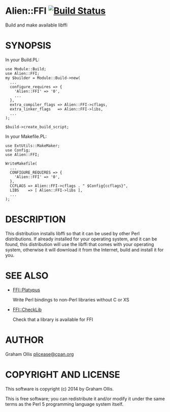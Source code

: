 # Alien::FFI [![Build Status](https://secure.travis-ci.org/plicease/Alien-FFI.png)](http://travis-ci.org/plicease/Alien-FFI)

Build and make available libffi

# SYNOPSIS

In your Build.PL:

    use Module::Build;
    use Alien::FFI;
    my $builder = Module::Build->new(
      ...
      configure_requires => {
        'Alien::FFI' => '0',
        ...
      },
      extra_compiler_flags => Alien::FFI->cflags,
      extra_linker_flags   => Alien::FFI->libs,
      ...
    );
    
    $build->create_build_script;

In your Makefile.PL:

    use ExtUtils::MakeMaker;
    use Config;
    use Alien::FFI;
    
    WriteMakefile(
      ...
      CONFIGURE_REQUIRES => {
        'Alien::FFI' => '0',
      },
      CCFLAGS => Alien::FFI->cflags . " $Config{ccflags}",
      LIBS    => [ Alien::FFI->libs ],
      ...
    );

# DESCRIPTION

This distribution installs libffi so that it can be used by other Perl distributions.  If already
installed for your operating system, and it can be found, this distribution will use the libffi
that comes with your operating system, otherwise it will download it from the Internet, build and
install it for you.

# SEE ALSO

- [FFI::Platypus](https://metacpan.org/pod/FFI::Platypus)

    Write Perl bindings to non-Perl libraries without C or XS

- [FFI::CheckLib](https://metacpan.org/pod/FFI::CheckLib)

    Check that a library is available for FFI

# AUTHOR

Graham Ollis <plicease@cpan.org>

# COPYRIGHT AND LICENSE

This software is copyright (c) 2014 by Graham Ollis.

This is free software; you can redistribute it and/or modify it under
the same terms as the Perl 5 programming language system itself.
